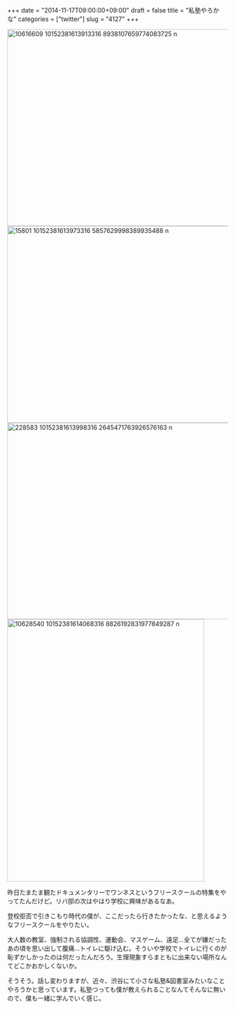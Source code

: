 +++
date = "2014-11-17T09:00:00+09:00"
draft = false
title = "私塾やろかな"
categories = ["twitter"]
slug = "4127"
+++

<img src="http://ieiri.net/wordpress/wp-content/uploads/2014/11/10616609_10152381613913316_8938107659774083725_n.jpg" alt="10616609 10152381613913316 8938107659774083725 n" title="10616609_10152381613913316_8938107659774083725_n.jpg" border="0" width="600" height="450" />
<img src="http://ieiri.net/wordpress/wp-content/uploads/2014/11/15801_10152381613973316_5857629998389935488_n.jpg" alt="15801 10152381613973316 5857629998389935488 n" title="15801_10152381613973316_5857629998389935488_n.jpg" border="0" width="600" height="450" />
<img src="http://ieiri.net/wordpress/wp-content/uploads/2014/11/228583_10152381613998316_2645471763926576163_n.jpg" alt="228583 10152381613998316 2645471763926576163 n" title="228583_10152381613998316_2645471763926576163_n.jpg" border="0" width="600" height="449" />
<img src="http://ieiri.net/wordpress/wp-content/uploads/2014/11/10628540_10152381614068316_8826192831977849287_n.jpg" alt="10628540 10152381614068316 8826192831977849287 n" title="10628540_10152381614068316_8826192831977849287_n.jpg" border="0" width="450" height="600" />

昨日たまたま観たドキュメンタリーでワンネスというフリースクールの特集をやってたんだけど。リバ邸の次はやはり学校に興味があるなあ。

登校拒否で引きこもり時代の僕が、ここだったら行きたかったな、と思えるようなフリースクールをやりたい。

大人数の教室、強制される協調性、運動会、マスゲーム、遠足…全てが嫌だったあの頃を思い出して腹痛…トイレに駆け込む。そういや学校でトイレに行くのが恥ずかしかったのは何だったんだろう。生理現象すらまともに出来ない場所なんてどこかおかしくないか。

そうそう。話し変わりますが、近々、渋谷にて小さな私塾&図書室みたいなことやろうかと思っています。私塾つっても僕が教えられることなんてそんなに無いので、僕も一緒に学んでいく感じ。
